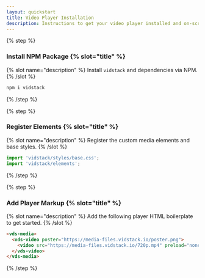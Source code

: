 ```yaml
---
layout: quickstart
title: Video Player Installation
description: Instructions to get your video player installed and on-screen using HTML.
---
```


{% step %}

### Install NPM Package {% slot="title" %}

{% slot name="description" %}
Install `vidstack` and dependencies via NPM.
{% /slot %}

```bash {% copy=true %}
npm i vidstack
```

{% /step %}

{% step %}

### Register Elements {% slot="title" %}

{% slot name="description" %}
Register the custom media elements and base styles.
{% /slot %}

```js {% copy=true %}
import 'vidstack/styles/base.css';
import 'vidstack/elements';
```

{% /step %}

{% step %}

### Add Player Markup {% slot="title" %}

{% slot name="description" %}
Add the following player HTML boilerplate to get started.
{% /slot %}

```html {% copy=true %}
<vds-media>
  <vds-video poster="https://media-files.vidstack.io/poster.png">
    <video src="https://media-files.vidstack.io/720p.mp4" preload="none"></video>
  </vds-video>
</vds-media>
```

{% /step %}
